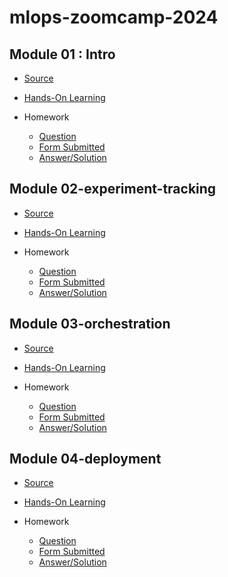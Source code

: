 # mlops-zoomcamp-2024

## Module 01 : Intro

- [Source](https://github.com/DataTalksClub/mlops-zoomcamp/tree/main/01-intro)

- [Hands-On Learning](https://github.com/garjita63/mlops-zoomcamp-2024/blob/main/hands-on-learning/module-1/01-intro_duration-prediction.ipynb)

- Homework
  - [Question](https://github.com/DataTalksClub/mlops-zoomcamp/blob/main/cohorts/2024/01-intro/homework.md)
  - [Form Submitted](https://courses.datatalks.club/mlops-zoomcamp-2024/homework/hw1)
  - [Answer/Solution](https://github.com/garjita63/mlops-zoomcamp-2024/tree/main/homework/module1)


## Module 02-experiment-tracking

- [Source](https://github.com/DataTalksClub/mlops-zoomcamp/tree/main/02-experiment-tracking)

- [Hands-On Learning](https://github.com/garjita63/mlops-zoomcamp-2024/blob/main/hands-on-learning/module-2)

- Homework
  - [Question](https://github.com/DataTalksClub/mlops-zoomcamp/blob/main/cohorts/2024/02-experiment-tracking/homework.md)
  - [Form Submitted](https://courses.datatalks.club/mlops-zoomcamp-2024/homework/hw2)
  - [Answer/Solution](https://github.com/garjita63/mlops-zoomcamp-2024/tree/main/homework/module2)


## Module 03-orchestration

- [Source](https://github.com/DataTalksClub/mlops-zoomcamp/tree/main/03-orchestration)

- [Hands-On Learning](https://github.com/garjita63/mlops-zoomcamp-2024/blob/main/hands-on-learning/module-3)

- Homework
  - [Question](https://github.com/DataTalksClub/mlops-zoomcamp/blob/main/cohorts/2024/03-orchestration/homework.md)
  - [Form Submitted](https://courses.datatalks.club/mlops-zoomcamp-2024/homework/hw3)
  - [Answer/Solution](https://github.com/garjita63/mlops-zoomcamp-2024/tree/main/homework/module3)


## Module 04-deployment

- [Source](https://github.com/DataTalksClub/mlops-zoomcamp/tree/main/04-deployment)

- [Hands-On Learning](https://github.com/garjita63/mlops-zoomcamp-2024/blob/main/hands-on-learning/module-4)

- Homework
  - [Question](https://github.com/DataTalksClub/mlops-zoomcamp/blob/main/cohorts/2024/04-deployment/homework.md)
  - [Form Submitted](https://courses.datatalks.club/mlops-zoomcamp-2024/homework/hw4)
  - [Answer/Solution](https://github.com/garjita63/mlops-zoomcamp-2024/tree/main/homework/module4)
